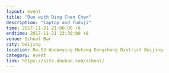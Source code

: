 ```yaml
---
layout: event
title: "Duo with Ding Chen Chen"
description: "laptop and fuduji"
time: 2017-11-21 21:00:00 +8
endtime: 2017-11-21 23:30:00 +8
venue: School Bar
city: beijing
location: No.53 Wudaoying Hutong Dongcheng District Beijing
category: event
link: https://site.douban.com/school/
---
```


